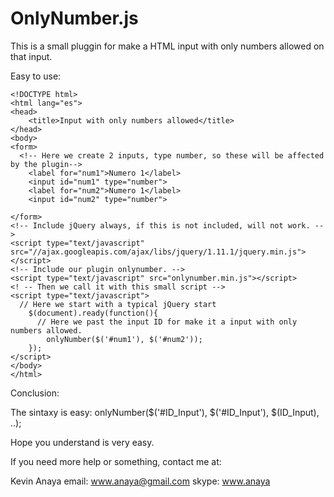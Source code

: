 OnlyNumber.js
=============

This is a small pluggin for make a HTML input with only numbers allowed on that input.

Easy to use:

```
<!DOCTYPE html>
<html lang="es">
<head>
	<title>Input with only numbers allowed</title>
</head>
<body>
<form>
  <!-- Here we create 2 inputs, type number, so these will be affected by the plugin-->
	<label for="num1">Numero 1</label>
	<input id="num1" type="number">
	<label for="num2">Numero 1</label>
	<input id="num2" type="number">
	
</form>
<!-- Include jQuery always, if this is not included, will not work. -->
<script type="text/javascript" src="//ajax.googleapis.com/ajax/libs/jquery/1.11.1/jquery.min.js"></script>
<!-- Include our plugin onlynumber. -->
<script type="text/javascript" src="onlynumber.min.js"></script>
<! -- Then we call it with this small script -->
<script type="text/javascript">
  // Here we start with a typical jQuery start
	$(document).ready(function(){
	  // Here we past the input ID for make it a input with only numbers allowed.
		onlyNumber($('#num1'), $('#num2'));
	});
</script>
</body>
</html>
```



Conclusion: 

The sintaxy is easy:
onlyNumber($('#ID_Input'), $('#ID_Input'), $(ID_Input), ..);

Hope you understand is very easy.

If you need more help or something, contact me at: 

Kevin Anaya
email: www.anaya@gmail.com
skype: www.anaya
